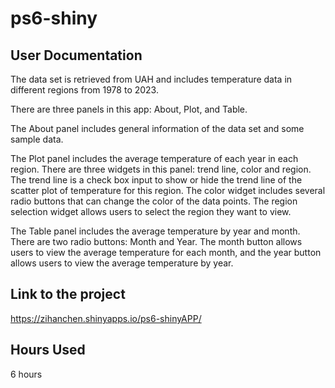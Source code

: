 # ps6-shiny

## User Documentation

The data set is retrieved from UAH and includes temperature data in different regions from 1978 to 2023.

There are three panels in this app: About, Plot, and Table. 

The About panel includes general information of the data set and some sample data. 

The Plot panel includes the average temperature of each year in each region. There are three widgets in this panel: trend line, color and region. The trend line is a check box input to show or hide the trend line of the scatter plot of temperature for this region. The color widget includes several radio buttons that can change the color of the data points. The region selection widget allows users to select the region they want to view. 

The Table panel includes the average temperature by year and month. There are two radio buttons: Month and Year. The month button allows users to view the average temperature for each month, and the year button allows users to view the average temperature by year. 

## Link to the project

https://zihanchen.shinyapps.io/ps6-shinyAPP/

## Hours Used
6 hours
